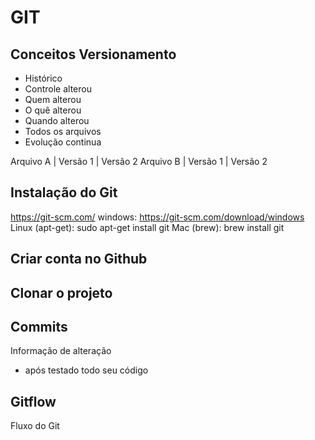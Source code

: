 # GIT
## Conceitos Versionamento 
- Histórico
- Controle alterou
- Quem alterou
- O quê alterou
- Quando alterou
- Todos os arquivos
- Evolução continua

Arquivo A | Versão 1 | Versão 2
Arquivo B | Versão 1 | Versão 2

## Instalação do Git
https://git-scm.com/
windows: https://git-scm.com/download/windows
Linux (apt-get): sudo apt-get install git
Mac (brew): brew install git


## Criar conta no Github

## Clonar o projeto

## Commits
Informação de alteração
- após testado todo seu código

## Gitflow
Fluxo do Git

